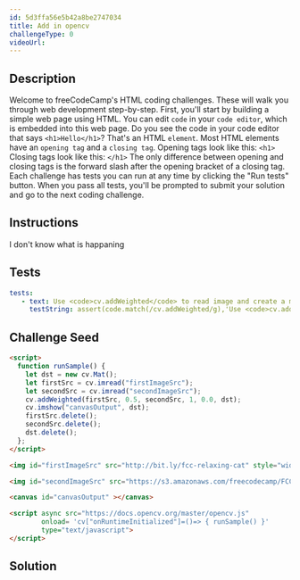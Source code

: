 ```yaml
---
id: 5d3ffa56e5b42a8be2747034
title: Add in opencv
challengeType: 0
videoUrl: 
---
```


## Description
<section id='description'>
Welcome to freeCodeCamp's HTML coding challenges. These will walk you through web development step-by-step.
First, you'll start by building a simple web page using HTML. You can edit <code>code</code> in your <code>code editor</code>, which is embedded into this web page.
Do you see the code in your code editor that says <code>&#60;h1&#62;Hello&#60;/h1&#62;</code>? That's an HTML <code>element</code>.
Most HTML elements have an <code>opening tag</code> and a <code>closing tag</code>.
Opening tags look like this:
<code>&#60;h1&#62;</code>
Closing tags look like this:
<code>&#60;/h1&#62;</code>
The only difference between opening and closing tags is the forward slash after the opening bracket of a closing tag.
Each challenge has tests you can run at any time by clicking the "Run tests" button. When you pass all tests, you'll be prompted to submit your solution and go to the next coding challenge.
</section>

## Instructions
<section id='instructions'>
I don't know what is happaning
</section>

## Tests
<section id='tests'>

```yml
tests:
   - text: Use <code>cv.addWeighted</code> to read image and create a matix of image
     testString: assert(code.match(/cv.addWeighted/g),'Use <code>cv.addWeighted</code> to read image and create a matix of image'); 

```
 
</section>

## Challenge Seed

<section id='challengeSeed'>

<div id='html-seed'>

```html
<script>
  function runSample() {
    let dst = new cv.Mat();
    let firstSrc = cv.imread("firstImageSrc");
    let secondSrc = cv.imread("secondImageSrc");
    cv.addWeighted(firstSrc, 0.5, secondSrc, 1, 0.0, dst);
    cv.imshow("canvasOutput", dst);
    firstSrc.delete();
    secondSrc.delete();
    dst.delete();
  };
</script>

<img id="firstImageSrc" src="http://bit.ly/fcc-relaxing-cat" style="width:200px;height:200px;"/>

<img id="secondImageSrc" src="https://s3.amazonaws.com/freecodecamp/FCCStickers-CamperBot200x200.jpg" style="width:200px;height:200px;"/>

<canvas id="canvasOutput" ></canvas>

<script async src="https://docs.opencv.org/master/opencv.js" 
        onload= 'cv["onRuntimeInitialized"]=()=> { runSample() }' 
        type="text/javascript">
</script>
```
</div>

</section>

## Solution
<section id='solution'>

```html
 
```

</section>